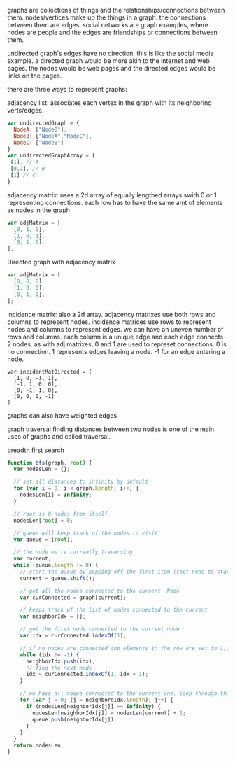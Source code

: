 graphs are collections of things and the relationships/connections between them. nodes/vertices make up the things in a graph. the connections between them are edges. social networks are graph examples, where nodes are people and the edges are friendships or connections between them.

undirected graph's edges have no direction. this is like the social media example. a directed graph would be more akin to the internet and web pages. the nodes would be web pages and the directed edges would be links on the pages.

there are three ways to represent graphs:

adjacency list: associates each vertex in the graph with its neighboring verts/edges.

```js
var undirectedGraph = {
  NodeA: ["NodeB"],
  NodeB: ["NodeA","NodeC"],
  NodeC: ["NodeB"]
}
var undirectedGraphArray = {
 [1], // A
 [0,2], // B
 [1] // C
}
```

adjacency matrix: uses a 2d array of equally lengthed arrays swith 0 or 1 representing connections.
each row has to have the same amt of elements as nodes in the graph

```js
var adjMatrix = [
  [0, 1, 0],
  [1, 0, 1],
  [0, 1, 0],
];
```

Directed graph with adjacency matrix

```js
var adjMatrix = [
  [0, 0, 0],
  [1, 0, 0],
  [0, 1, 0],
];
```

incidence matrix: also a 2d array. adjacency matrixes use both rows and columns to represent nodes. incidence matrices use rows to represent nodes and columns to represent edges. we can have an uneven number of rows and columns. each column is a unique edge and each edge connects 2 nodes. as with adj matrixes, 0 and 1 are used to represet connections. 0 is no connection. 1 represents edges leaving a node. -1 for an edge entering a node.

```
var incidentMatDirected = [
  [1, 0, -1, 1],
  [-1, 1, 0, 0],
  [0, -1, 1, 0],
  [0, 0, 0, -1]
]
```

graphs can also have weighted edges

graph traversal
finding distances between two nodes is one of the main uses of graphs and called traversal.

breadth first search

```js
function bfs(graph, root) {
  var nodesLen = {};

  // set all distances to infinity by default
  for (var i = 0; i < graph.kength; i++) {
    nodesLen[i] = Infinity;
  }

  // root is 0 nodes from itself
  nodesLen[root] = 0;

  // queue will keep track of the nodes to visit
  var queue = [root];

  // the node we're currently traversing
  var current;
  while (queue.length != 0) {
    // start the queue by popping off the first item (root node to start)
    current = queue.shift();

    // get all the nodes connected to the current  Node
    var curConnected = graph[current];

    // keeps track of the list of nodes connected to the current
    var neighborIdx = [];

    // get the first node connected to the current node
    var idx = curConnected.indexOf(1);

    // if no nodes are connected (no elements in the row are set to 1), set the index ne
    while (idx != -1) {
      neighborIdx.push(idx);
      // find the next node
      idx = curConnected.indexOf(1, idx + 1);
    }

    // we have all nodes connected to the current one. loop through them to get the  distance
    for (var j = 0; (j = neighbordIdx.length); j++) {
      if (nodesLen[neighborIdx[j]] == Infinity) {
        nodesLen[neighborIdx[j]] = nodesLen[current] + 1;
        queue.push(neighborIdx[j]);
      }
    }
  }
  return nodesLen;
}
```
